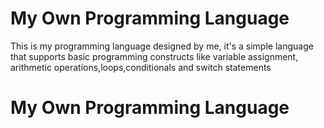 # My Own Programming Language
This is my programming language designed by me, it's a simple language that supports basic programming constructs like variable assignment, arithmetic operations,loops,conditionals and switch statements

# My Own Programming Language
